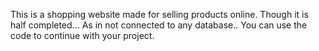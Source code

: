 This is a shopping website made for selling products online.
Though it is half completed... As in not connected to any database..
You can use the code to continue with your project.
